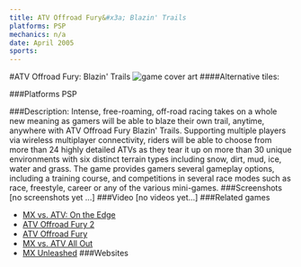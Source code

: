 ```yaml
---
title: ATV Offroad Fury&#x3a; Blazin' Trails
platforms: PSP
mechanics: n/a
date: April 2005
sports: 
---
```

#ATV Offroad Fury: Blazin' Trails
![game cover art](//images.igdb.com/igdb/image/upload/t_cover_big/ajxjhxgx582ycxji4obn.jpg "Logo Title Text 1")
####Alternative tiles:

###Platforms
PSP

###Description:
Intense, free-roaming, off-road racing takes on a whole new meaning as gamers will be able to blaze their own trail, anytime, anywhere with ATV Offroad Fury Blazin' Trails. Supporting multiple players via wireless multiplayer connectivity, riders will be able to choose from more than 24 highly detailed ATVs as they tear it up on more than 30 unique environments with six distinct terrain types including snow, dirt, mud, ice, water and grass. The game provides gamers several gameplay options, including a training course, and competitions in several race modes such as race, freestyle, career or any of the various mini-games.
###Screenshots
[no screenshots yet ...]
###Video
[no videos yet...]
###Related games
* [MX vs. ATV: On the Edge](/games/mx-vs-atv-on-the-edge-18267/)
* [ATV Offroad Fury 2](/games/atv-offroad-fury-2-8270/)
* [ATV Offroad Fury](/games/atv-offroad-fury-8269/)
* [MX vs. ATV All Out](/games/mx-vs-atv-all-out-67625/)
* [MX Unleashed](/games/mx-unleashed-5939/)
###Websites

